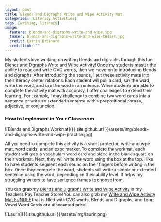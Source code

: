 ```yaml
---
layout: post
title: Blends and Digraphs Write and Wipe Activity Mat
categories: [Literacy Activities]
tags: [writing, literacy]
image:
  feature: blends-and-digraphs-write-and-wipe.jpg
  teaser: blends-and-digraphs-write-and-wipe-teaser.jpg
  credit: Laurin Brainard
  creditlink: ""
---
```

My students love working on writing blends and digraphs through this fun [Blends and Digraphs Write and Wipe Activity](http://bit.ly/2GPzKTo)! Once my students master the ability to read and write CVC words, then we move on to introducing blends and digraphs. After introducing the sounds, I put these activity mats into their literacy center rotations. Each student will pull a card, say the word, write the word, and use the word in a sentence. When students are able to complete the activity mat with accuracy, I offer challenges to extend their learning. For example, I may challenge to combine two word cards into a sentence or write an extended sentence with a prepositional phrase, adjective, or conjunction. 

### How to Implement in Your Classroom
![Blends and Digraphs Workmat]({{ site.github.url }}/assets/img/blends-and-digraphs-write-and-wipe-practice.jpg)

All you need to complete this activity is a sheet protector, write and wipe mat, word cards, and an expo marker. To complete the workmat, each student will grab a vocabulary word card and place in the blank square on their workmat. Next, they will write the word using the box at the top. I like to have students segment each sound on their fingers before writing in the box. Once they complete the word, students will write a simple or extended sentence using the word, depending on their ability level. It helps my struggling writers to have sentence frames to choose from. 

You can grab my [Blends and Digraphs Write and Wipe Activity](http://bit.ly/2GPzKTo) in my Teachers Pay Teacher Store! You can also grab my [Write and Wipe Activity Mat BUNDLE](http://bit.ly/2IyVFOU) that is filled with CVC words, Blends and Digraphs, and Long Vowel Word Cards at a discounted price! 

![Laurin]({{ site.github.url }}/assets/img/laurin.png)